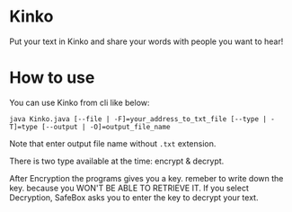 # Kinko
Put your text in Kinko and share your words with people you want to hear!
# How to use
You can use Kinko from cli like below:

``java Kinko.java [--file | -F]=your_address_to_txt_file [--type | -T]=type [--output | -O]=output_file_name``

Note that enter output file name without ``.txt`` extension.

There is two type available at the time: encrypt & decrypt.

After Encryption the programs gives you a key. remeber to write down the key. because you WON'T BE ABLE TO RETRIEVE IT.
If you select Decryption, SafeBox asks you to enter the key to decrypt your text.
